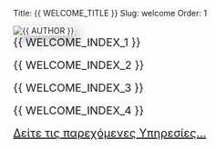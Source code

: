 Title: {{ WELCOME_TITLE }}
Slug: welcome
Order: 1


<div class="flex-container">
    <div class="flex-item">
        <img src="{{ SITEURL }}/images/me.png" alt="{{ AUTHOR }}" style="box-shadow: 8px 8px 20px rgba(0, 0, 0, 0.3), -8px -8px 20px rgba(255, 255, 255, 0.5);"/>
    </div>
    <div class="flex-item">
        <p style="font-size: calc(0.90rem + 0.5vw);margin: 0 0 1rem; text-align: left">{{ WELCOME_INDEX_1 }}</p>
        <p style="font-size: calc(0.90rem + 0.5vw);margin: 0 0 1rem; text-align: left">{{ WELCOME_INDEX_2 }}</p>
        <p style="font-size: calc(0.90rem + 0.5vw);margin: 0 0 1rem; text-align: left">{{ WELCOME_INDEX_3 }}</p>
        <p style="font-size: calc(0.90rem + 0.5vw);margin: 0 0 1rem; text-align: left">{{ WELCOME_INDEX_4 }}</p>
        <p style="font-size: calc(0.95rem + 0.5vw);margin: 0 0 1rem; text-align: left"><a href="{{ SITEURL }}/services/services.html">Δείτε τις παρεχόμενες Υπηρεσίες...</a></p>
    </div>    
</div>




 



